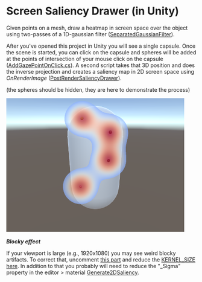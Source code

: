 # Screen Saliency Drawer (in Unity)
Given points on a mesh, draw a heatmap in screen space over the object using two-passes of a 1D-gaussian filter ([SeparatedGaussianFilter](Assets/Shaders/SeparatedGaussianFilter.shader)).

After you've opened this project in Unity you will see a single capsule. Once the scene is started, you can click on the capsule and spheres will be added at the points of intersection of your mouse click on the capsule ([AddGazePointOnClick.cs](Assets/Scripts/AddGazePointOnClick.cs)).
A second script takes that 3D position and does the inverse projection and creates a saliency map in 2D screen space using *OnRenderImage* ([PostRenderSaliencyDrawer](Assets/Scripts/PostRenderSaliencyDrawer.cs)).

(the spheres should be hidden, they are here to demonstrate the process)

![example](example.png)

***Blocky effect***

If your viewport is large (e.g., 1920x1080) you may see weird blocky artifacts.
To correct that, uncomment [this part](/Assets/Scripts/PostRenderSaliencyDrawer.cs#L67) and reduce the [KERNEL_SIZE here](/Assets/Shaders/SeparatedGaussianFilter.shader#L22). In addition to that you probably will need to reduce the "_Sigma" property in the editor > material [Generate2DSaliency](/Assets/Materials/Generate2DSaliency.mat).
